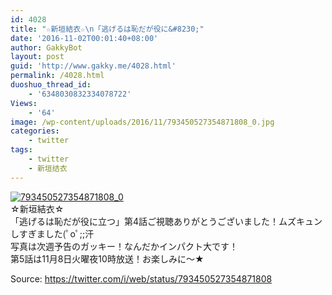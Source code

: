 ```yaml
---
id: 4028
title: "☆新垣結衣☆\n「逃げるは恥だが役に&#8230;"
date: '2016-11-02T00:01:40+08:00'
author: GakkyBot
layout: post
guid: 'http://www.gakky.me/4028.html'
permalink: /4028.html
duoshuo_thread_id:
    - '6348030832334078722'
Views:
    - '64'
image: /wp-content/uploads/2016/11/793450527354871808_0.jpg
categories:
    - twitter
tags:
    - twitter
    - 新垣结衣
---
```


[![793450527354871808_0](http://www.yui-aragaki.org/wp-content/uploads/2016/11/793450527354871808_0.jpg)](http://www.yui-aragaki.org/wp-content/uploads/2016/11/793450527354871808_0.jpg)  
☆新垣結衣☆  
「逃げるは恥だが役に立つ」第4話ご視聴ありがとうございました！ムズキュンしすぎました(ﾟoﾟ;;汗  
写真は次週予告のガッキー！なんだかインパクト大です！  
第5話は11月8日火曜夜10時放送！お楽しみに〜★  
  
Source: <https://twitter.com/i/web/status/793450527354871808>